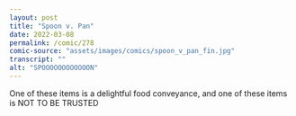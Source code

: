 ```yaml
---
layout: post
title: "Spoon v. Pan"
date: 2022-03-08
permalink: /comic/278
comic-source: "assets/images/comics/spoon_v_pan_fin.jpg"
transcript: ""
alt: "SPOOOOOOOOOOOON"
---
```

One of these items is a delightful food conveyance, and one of these items is NOT TO BE TRUSTED
